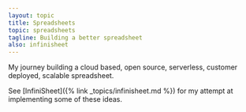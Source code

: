 ```yaml
---
layout: topic
title: Spreadsheets
topic: spreadsheets
tagline: Building a better spreadsheet
also: infinisheet
---
```


My journey building a cloud based, open source, serverless, customer deployed, scalable spreadsheet. 

See [InfiniSheet]({% link _topics/infinisheet.md %}) for my attempt at implementing some of these ideas.
